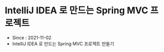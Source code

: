 # IntelliJ IDEA 로 만드는 Spring MVC 프로젝트

* Since : 2021-11-02
* IntelliJ IDEA 로 만드는 Spring MVC 프로젝트 만들기
